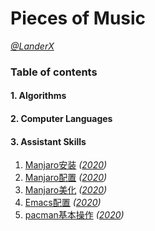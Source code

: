 # Pieces of Music
_[@LanderX](https://github.com/Lander-Hatsune)_

### Table of contents

#### 1. Algorithms ####

#### 2. Computer Languages ####

#### 3. Assistant Skills ####
  1. [Manjaro安装](http://lander-hatsune.github.io/2020/manjaro-install.html) 
    _([2020](http://lander-hatsune.github.io/2020/2020index.html))_
  2. [Manjaro配置](http://lander-hatsune.github.io/2020/manjaro-config.html)
  _([2020](http://lander-hatsune.github.io/2020/2020index.html))_
  4. [Manjaro美化](http://lander-hatsune.github.io/2020/manjaro-beautify.html)
  _([2020](http://lander-hatsune.github.io/2020/2020index.html))_
  5. [Emacs配置](http://lander-hatsune.github.io/2020/emacs.html)
  _([2020](http://lander-hatsune.github.io/2020/2020index.html))_
  6. [pacman基本操作](http://lander-hatsune.github.io/2020/pacman.html)
  _([2020](http://lander-hatsune.github.io/2020/2020index.html))_
